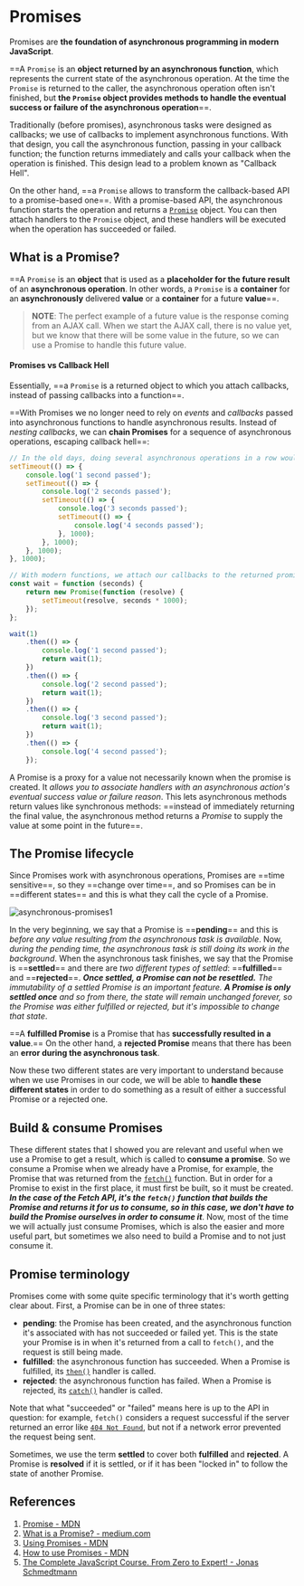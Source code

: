 # Promises

Promises are **the foundation of asynchronous programming in modern JavaScript**.

==A `Promise` is an **object returned by an asynchronous function**, which represents the current state of the asynchronous operation. At the time the `Promise` is returned to the caller, the asynchronous operation often isn't finished, but **the `Promise` object provides methods to handle the eventual success or failure of the asynchronous operation**==.

Traditionally (before promises), asynchronous tasks were designed as callbacks; we use of callbacks to implement asynchronous functions. With that design, you call the asynchronous function, passing in your callback function; the function returns immediately and calls your callback when the operation is finished. This design lead to a problem known as "Callback Hell".

On the other hand, ==a `Promise` allows to transform the callback-based API to a promise-based one==. With a promise-based API, the asynchronous function starts the operation and returns a [`Promise`](https://developer.mozilla.org/en-US/docs/Web/JavaScript/Reference/Global_Objects/Promise) object. You can then attach handlers to the `Promise` object, and these handlers will be executed when the operation has succeeded or failed.

## What is a Promise?

==A `Promise` is an **object** that is used as a **placeholder for the future result** of an **asynchronous operation**. In other words, a `Promise` is a **container** for an **asynchronously** delivered **value** or a **container** for a future **value**==.

> **NOTE**: The perfect example of a future value is the response coming from an AJAX call. When we start the AJAX call, there is no value yet, but we know that there will be some value in the future, so we can use a Promise to handle this future value.

#### Promises vs Callback Hell

Essentially, ==a `Promise` is a returned object to which you attach callbacks, instead of passing callbacks into a function==. 

==With Promises we no longer need to rely on _events_ and _callbacks_ passed into asynchronous functions to handle asynchronous results. Instead of _nesting callbacks_, we can **chain Promises** for a sequence of asynchronous operations, escaping callback hell==:

```js
// In the old days, doing several asynchronous operations in a row would lead to the classic callback pyramid of doom (Callback Hell):
setTimeout(() => {
    console.log('1 second passed');
    setTimeout(() => {
        console.log('2 seconds passed');
        setTimeout(() => {
            console.log('3 seconds passed');
            setTimeout(() => {
                console.log('4 seconds passed');
            }, 1000);
        }, 1000);
    }, 1000);
}, 1000);

// With modern functions, we attach our callbacks to the returned promises instead, forming a promise chain
const wait = function (seconds) {
    return new Promise(function (resolve) {
        setTimeout(resolve, seconds * 1000);
    });
};

wait(1)
    .then(() => {
    	console.log('1 second passed');
    	return wait(1);
	})
    .then(() => {
    	console.log('2 second passed');
    	return wait(1);
	})
    .then(() => {
    	console.log('3 second passed');
    	return wait(1);
	})
    .then(() => {
    	console.log('4 second passed');
	});

```

A Promise is a proxy for a value not necessarily known when the promise is created. It _allows you to associate handlers with an asynchronous action's eventual success value or failure reason_. This lets asynchronous methods return values like synchronous methods: ==instead of immediately returning the final value, the asynchronous method returns a *Promise* to supply the value at some point in the future==.

## The Promise lifecycle

Since Promises work with asynchronous operations, Promises are ==time sensitive==, so they ==change over time==, and so Promises can be in ==different states== and this is what they call the cycle of a Promise.

![asynchronous-promises1](../../img/asynchronous_promises1.jpg)

In the very beginning, we say that a Promise is ==**pending**== and this is _before any value resulting from the asynchronous task is available_. Now, _during the pending time, the asynchronous task is still doing its work in the background_. When the asynchronous task finishes, we say that the Promise is ==**settled**== and there are _two different types of settled_: ==**fulfilled**== and ==**rejected**==. _**Once settled, a Promise can not be resettled.** The immutability of a settled Promise is an important feature. **A Promise is only settled once** and so from there, the state will remain unchanged forever, so the Promise was either fulfilled or rejected, but it's impossible to change that state_.

==A **fulfilled Promise** is a Promise that has **successfully resulted in a value**.== On the other hand, a **rejected Promise** means that there has been an **error during the asynchronous task**.

Now these two different states are very important to understand because when we use Promises in our code, we will be able to **handle these different states** in order to do something as a result of either a successful Promise or a rejected one.

## Build & consume Promises

These different states that I showed you are relevant and useful when we use a Promise to get a result, which is called to **consume a promise**. So we consume a Promise when we already have a Promise, for example, the Promise that was returned from the [`fetch()`](https://developer.mozilla.org/en-US/docs/Web/API/fetch) function. But in order for a Promise to exist in the first place, it must first be built, so it must be created. **_In the case of the Fetch API, it's the `fetch()` function that builds the Promise and returns it for us to consume, so in this case, we don't have to build the Promise ourselves in order to consume it_**. Now, most of the time we will actually just consume Promises, which is also the easier and more useful part, but sometimes we also need to build a Promise and to not just consume it.

## Promise terminology

Promises come with some quite specific terminology that it's worth getting clear about. First, a Promise can be in one of three states:

- **pending**: the Promise has been created, and the asynchronous function it's associated with has not succeeded or failed yet. This is the state your Promise is in when it's returned from a call to `fetch()`, and the request is still being made.
- **fulfilled**: the asynchronous function has succeeded. When a Promise is fulfilled, its [`then()`](https://developer.mozilla.org/en-US/docs/Web/JavaScript/Reference/Global_Objects/Promise/then) handler is called.
- **rejected**: the asynchronous function has failed. When a Promise is rejected, its [`catch()`](https://developer.mozilla.org/en-US/docs/Web/JavaScript/Reference/Global_Objects/Promise/catch) handler is called.

Note that what "succeeded" or "failed" means here is up to the API in question: for example, `fetch()` considers a request successful if the server returned an error like [`404 Not Found`](https://developer.mozilla.org/en-US/docs/Web/HTTP/Status/404), but not if a network error prevented the request being sent.

Sometimes, we use the term **settled** to cover both **fulfilled** and **rejected**. A Promise is **resolved** if it is settled, or if it has been "locked in" to follow the state of another Promise.

## References

1. [Promise - MDN](https://developer.mozilla.org/en-US/docs/Web/JavaScript/Reference/Global_Objects/Promise)
1. [What is a Promise? - medium.com](https://medium.com/javascript-scene/master-the-javascript-interview-what-is-a-promise-27fc71e77261#.aa7ubggsy)
1. [Using Promises - MDN](https://developer.mozilla.org/en-US/docs/Web/JavaScript/Guide/Using_promises)
1. [How to use Promises - MDN](https://developer.mozilla.org/en-US/docs/Learn/JavaScript/Asynchronous/Promises)
1. [The Complete JavaScript Course. From Zero to Expert! - Jonas Schmedtmann](https://www.udemy.com/course/the-complete-javascript-course/?utm_source=adwords&utm_medium=udemyads&utm_campaign=JavaScript_v.PROF_la.EN_cc.ROWMTA-B_ti.6368&utm_content=deal4584&utm_term=_._ag_130756014153_._ad_558386196906_._kw__._de_c_._dm__._pl__._ti_dsa-774930039569_._li_1011789_._pd__._&matchtype=&gclid=CjwKCAjwiuuRBhBvEiwAFXKaNCuaAhZ8UB5kIldtb76eeAyfM0SUKeceBq3FKF24pNxDVe-_g0-DPxoCnWwQAvD_BwE)
